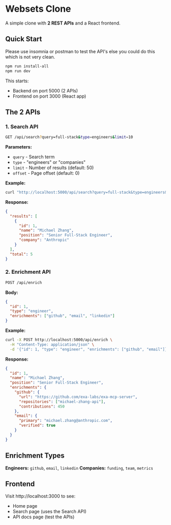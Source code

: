 # Websets Clone

A simple clone with **2 REST APIs** and a React frontend.

## Quick Start

Please use insomnia or postman to test the API's else you could do this which is not very clean. 

```bash
npm run install-all
npm run dev
```

This starts:
- Backend on port 5000 (2 APIs)
- Frontend on port 3000 (React app)

## The 2 APIs

### 1. Search API
```bash
GET /api/search?query=full-stack&type=engineers&limit=10
```

**Parameters:**
- `query` - Search term
- `type` - "engineers" or "companies"  
- `limit` - Number of results (default: 50)
- `offset` - Page offset (default: 0)

**Example:**
```bash
curl "http://localhost:5000/api/search?query=full-stack&type=engineers&limit=5"
```

**Response:**
```json
{
  "results": [
    {
      "id": 1,
      "name": "Michael Zhang",
      "position": "Senior Full-Stack Engineer",
      "company": "Anthropic"
    }
  ],
  "total": 5
}
```

### 2. Enrichment API
```bash
POST /api/enrich
```

**Body:**
```json
{
  "id": 1,
  "type": "engineer",
  "enrichments": ["github", "email", "linkedin"]
}
```

**Example:**
```bash
curl -X POST http://localhost:5000/api/enrich \
  -H "Content-Type: application/json" \
  -d '{"id": 1, "type": "engineer", "enrichments": ["github", "email"]}'
```

**Response:**
```json
{
  "id": 1,
  "name": "Michael Zhang",
  "position": "Senior Full-Stack Engineer",
  "enrichments": {
    "github": {
      "url": "https://github.com/exa-labs/exa-mcp-server",
      "repositories": ["michael-zhang-api"],
      "contributions": 450
    },
    "email": {
      "primary": "michael.zhang@anthropic.com",
      "verified": true
    }
  }
}
```

## Enrichment Types

**Engineers:** `github`, `email`, `linkedin`
**Companies:** `funding`, `team`, `metrics`

## Frontend

Visit http://localhost:3000 to see:
- Home page
- Search page (uses the Search API)
- API docs page (test the APIs)


